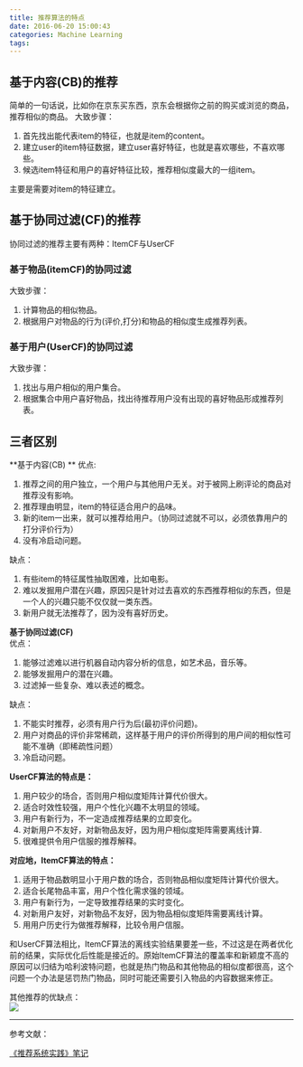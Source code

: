 ```yaml
---
title: 推荐算法的特点
date: 2016-06-20 15:00:43
categories: Machine Learning
tags:
---
```

## 基于内容(CB)的推荐
简单的一句话说，比如你在京东买东西，京东会根据你之前的购买或浏览的商品，推荐相似的商品。
大致步骤：  
1. 首先找出能代表item的特征，也就是item的content。
2. 建立user的item特征数据，建立user喜好特征，也就是喜欢哪些，不喜欢哪些。
3. 候选item特征和用户的喜好特征比较，推荐相似度最大的一组item。  
  
主要是需要对item的特征建立。
## 基于协同过滤(CF)的推荐
协同过滤的推荐主要有两种：ItemCF与UserCF
### 基于物品(itemCF)的协同过滤
大致步骤：
1. 计算物品的相似物品。
2. 根据用户对物品的行为(评价,打分)和物品的相似度生成推荐列表。  

### 基于用户(UserCF)的协同过滤
大致步骤：
1. 找出与用户相似的用户集合。
2. 根据集合中用户喜好物品，找出待推荐用户没有出现的喜好物品形成推荐列表。

## 三者区别
**基于内容(CB)  **
优点: 
1. 推荐之间的用户独立，一个用户与其他用户无关。对于被网上刷评论的商品对推荐没有影响。
2. 推荐理由明显，item的特征适合用户的品味。
3. 新的item一出来，就可以推荐给用户。（协同过滤就不可以，必须依靠用户的打分评价行为）  
4. 没有冷启动问题。  

缺点： 
1. 有些item的特征属性抽取困难，比如电影。
2. 难以发掘用户潜在兴趣，原因只是针对过去喜欢的东西推荐相似的东西，但是一个人的兴趣只能不仅仅就一类东西。
3. 新用户就无法推荐了，因为没有喜好历史。
  
**基于协同过滤(CF)**  
优点：
1. 能够过滤难以进行机器自动内容分析的信息，如艺术品，音乐等。
2. 能够发掘用户的潜在兴趣。
3. 过滤掉一些复杂、难以表述的概念。

缺点：
1. 不能实时推荐，必须有用户行为后(最初评价问题)。
2. 用户对商品的评价非常稀疏，这样基于用户的评价所得到的用户间的相似性可能不准确（即稀疏性问题）
3. 冷启动问题。
  
**UserCF算法的特点是：**  
1. 用户较少的场合，否则用户相似度矩阵计算代价很大。
2. 适合时效性较强，用户个性化兴趣不太明显的领域。
3. 用户有新行为，不一定造成推荐结果的立即变化。
4. 对新用户不友好，对新物品友好，因为用户相似度矩阵需要离线计算.
5. 很难提供令用户信服的推荐解释。
  
**对应地，ItemCF算法的特点：**  
1. 适用于物品数明显小于用户数的场合，否则物品相似度矩阵计算代价很大。
2. 适合长尾物品丰富，用户个性化需求强的领域。
3. 用户有新行为，一定导致推荐结果的实时变化。
4. 对新用户友好，对新物品不友好，因为物品相似度矩阵需要离线计算。
5. 用用户历史行为做推荐解释，比较令用户信服。

和UserCF算法相比，ItemCF算法的离线实验结果要差一些，不过这是在两者优化前的结果，实际优化后性能是接近的。原始ItemCF算法的覆盖率和新颖度不高的原因可以归结为哈利波特问题，也就是热门物品和其他物品的相似度都很高，这个问题一个办法是惩罚热门物品，同时可能还需要引入物品的内容数据来修正。

其他推荐的优缺点：  
<img src="http://minenet.me/image/recommendations.png" class="img-center">

----------
参考文献：  

[《推荐系统实践》笔记
](http://www.yeolar.com/note/2013/10/03/recommend-system/#id22)